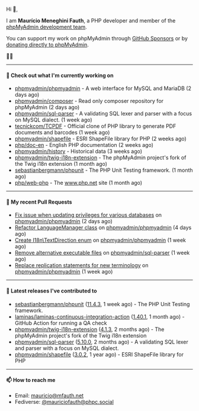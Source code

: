 Hi 👋,

I am **Maurício Meneghini Fauth**, a PHP developer and member of the [phpMyAdmin development team](https://www.phpmyadmin.net/team/?ref=github).

You can support my work on phpMyAdmin through [GitHub Sponsors](https://github.com/sponsors/MauricioFauth)
or by [donating directly to phpMyAdmin](https://www.phpmyadmin.net/donate/?ref=github).

🐘⛵

---

#### 👷 Check out what I'm currently working on

- [phpmyadmin/phpmyadmin](https://github.com/phpmyadmin/phpmyadmin) - A web interface for MySQL and MariaDB (2 days ago)
- [phpmyadmin/composer](https://github.com/phpmyadmin/composer) - Read only composer repository for phpMyAdmin (2 days ago)
- [phpmyadmin/sql-parser](https://github.com/phpmyadmin/sql-parser) - A validating SQL lexer and parser with a focus on MySQL dialect. (1 week ago)
- [tecnickcom/TCPDF](https://github.com/tecnickcom/TCPDF) - Official clone of PHP library to generate PDF documents and barcodes (1 week ago)
- [phpmyadmin/shapefile](https://github.com/phpmyadmin/shapefile) - ESRI ShapeFile library for PHP (2 weeks ago)
- [php/doc-en](https://github.com/php/doc-en) - English PHP documentation (2 weeks ago)
- [phpmyadmin/history](https://github.com/phpmyadmin/history) - Historical data (3 weeks ago)
- [phpmyadmin/twig-i18n-extension](https://github.com/phpmyadmin/twig-i18n-extension) - The phpMyAdmin project&#39;s fork of the Twig i18n extension (1 month ago)
- [sebastianbergmann/phpunit](https://github.com/sebastianbergmann/phpunit) - The PHP Unit Testing framework. (1 month ago)
- [php/web-php](https://github.com/php/web-php) - The www.php.net site (1 month ago)

---

#### 🔨 My recent Pull Requests

- [Fix issue when updating privileges for various databases](https://github.com/phpmyadmin/phpmyadmin/pull/19362) on [phpmyadmin/phpmyadmin](https://github.com/phpmyadmin/phpmyadmin) (2 days ago)
- [Refactor LanguageManager class](https://github.com/phpmyadmin/phpmyadmin/pull/19356) on [phpmyadmin/phpmyadmin](https://github.com/phpmyadmin/phpmyadmin) (4 days ago)
- [Create I18n\TextDirection enum](https://github.com/phpmyadmin/phpmyadmin/pull/19348) on [phpmyadmin/phpmyadmin](https://github.com/phpmyadmin/phpmyadmin) (1 week ago)
- [Remove alternative executable files](https://github.com/phpmyadmin/sql-parser/pull/594) on [phpmyadmin/sql-parser](https://github.com/phpmyadmin/sql-parser) (1 week ago)
- [Replace replication statements for new terminology](https://github.com/phpmyadmin/phpmyadmin/pull/19334) on [phpmyadmin/phpmyadmin](https://github.com/phpmyadmin/phpmyadmin) (1 week ago)

---

#### 🔭 Latest releases I've contributed to

- [sebastianbergmann/phpunit](https://github.com/sebastianbergmann/phpunit) ([11.4.3](https://github.com/sebastianbergmann/phpunit/releases/tag/11.4.3), 1 week ago) - The PHP Unit Testing framework.
- [laminas/laminas-continuous-integration-action](https://github.com/laminas/laminas-continuous-integration-action) ([1.40.1](https://github.com/laminas/laminas-continuous-integration-action/releases/tag/1.40.1), 1 month ago) - GitHub Action for running a QA check
- [phpmyadmin/twig-i18n-extension](https://github.com/phpmyadmin/twig-i18n-extension) ([4.1.3](https://github.com/phpmyadmin/twig-i18n-extension/releases/tag/4.1.3), 2 months ago) - The phpMyAdmin project&#39;s fork of the Twig i18n extension
- [phpmyadmin/sql-parser](https://github.com/phpmyadmin/sql-parser) ([5.10.0](https://github.com/phpmyadmin/sql-parser/releases/tag/5.10.0), 2 months ago) - A validating SQL lexer and parser with a focus on MySQL dialect.
- [phpmyadmin/shapefile](https://github.com/phpmyadmin/shapefile) ([3.0.2](https://github.com/phpmyadmin/shapefile/releases/tag/3.0.2), 1 year ago) - ESRI ShapeFile library for PHP

---

#### 📫 How to reach me

- Email: [mauricio@mfauth.net](mailto://mauricio@mfauth.net)
- Fediverse: [@mauriciofauth@phpc.social](https://phpc.social/@mauriciofauth)
